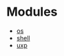 # Modules

* [os](/uxp/reference-js/Modules/os/OS/)
* [shell](/uxp/reference-js/Modules/shell/Shell/)
* [uxp](/uxp/reference-js/Modules/uxp/)
